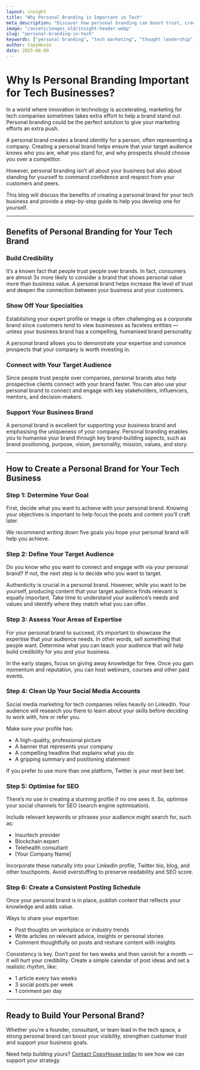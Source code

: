 ```yaml
---
layout: insight
title: "Why Personal Branding is Important in Tech"
meta_description: "Discover how personal branding can boost trust, credibility and visibility for tech leaders, with practical steps for building your own brand identity."
image: "/assets/images_old/insight-header.webp"
slug: "personal-branding-in-tech"
keywords: ["personal branding", "tech marketing", "thought leadership", "LinkedIn marketing", "B2B strategy"]
author: CopyHouse
date: 2025-06-09
---
```


# Why Is Personal Branding Important for Tech Businesses?

In a world where innovation in technology is accelerating, marketing for tech companies sometimes takes extra effort to help a brand stand out. Personal branding could be the perfect solution to give your marketing efforts an extra push.

A personal brand creates a brand identity for a person, often representing a company. Creating a personal brand helps ensure that your target audience knows who you are, what you stand for, and why prospects should choose you over a competitor.

However, personal branding isn’t all about your business but also about standing for yourself to command confidence and respect from your customers and peers.

This blog will discuss the benefits of creating a personal brand for your tech business and provide a step-by-step guide to help you develop one for yourself.

---

## Benefits of Personal Branding for Your Tech Brand

### Build Credibility

It’s a known fact that people trust people over brands. In fact, consumers are almost 3x more likely to consider a brand that shows personal value more than business value. A personal brand helps increase the level of trust and deepen the connection between your business and your customers.

### Show Off Your Specialties

Establishing your expert profile or image is often challenging as a corporate brand since customers tend to view businesses as faceless entities — unless your business brand has a compelling, humanised brand personality.

A personal brand allows you to demonstrate your expertise and convince prospects that your company is worth investing in.

### Connect with Your Target Audience

Since people trust people over companies, personal brands also help prospective clients connect with your brand faster. You can also use your personal brand to connect and engage with key stakeholders, influencers, mentors, and decision-makers.

### Support Your Business Brand

A personal brand is excellent for supporting your business brand and emphasising the uniqueness of your company. Personal branding enables you to humanise your brand through key brand-building aspects, such as brand positioning, purpose, vision, personality, mission, values, and story.

---

## How to Create a Personal Brand for Your Tech Business

### Step 1: Determine Your Goal

First, decide what you want to achieve with your personal brand. Knowing your objectives is important to help focus the posts and content you’ll craft later.

We recommend writing down five goals you hope your personal brand will help you achieve.

### Step 2: Define Your Target Audience

Do you know who you want to connect and engage with via your personal brand? If not, the next step is to decide who you want to target.

Authenticity is crucial in a personal brand. However, while you want to be yourself, producing content that your target audience finds relevant is equally important. Take time to understand your audience’s needs and values and identify where they match what you can offer.

### Step 3: Assess Your Areas of Expertise

For your personal brand to succeed, it’s important to showcase the expertise that your audience needs. In other words, sell something that people want. Determine what you can teach your audience that will help build credibility for you and your business.

In the early stages, focus on giving away knowledge for free. Once you gain momentum and reputation, you can host webinars, courses and other paid events.

### Step 4: Clean Up Your Social Media Accounts

Social media marketing for tech companies relies heavily on LinkedIn. Your audience will research you there to learn about your skills before deciding to work with, hire or refer you.

Make sure your profile has:

- A high-quality, professional picture  
- A banner that represents your company  
- A compelling headline that explains what you do  
- A gripping summary and positioning statement

If you prefer to use more than one platform, Twitter is your next best bet.

### Step 5: Optimise for SEO

There’s no use in creating a stunning profile if no one sees it. So, optimise your social channels for SEO (search engine optimisation).

Include relevant keywords or phrases your audience might search for, such as:

- Insurtech provider  
- Blockchain expert  
- Telehealth consultant  
- [Your Company Name]  

Incorporate these naturally into your LinkedIn profile, Twitter bio, blog, and other touchpoints. Avoid overstuffing to preserve readability and SEO score.

### Step 6: Create a Consistent Posting Schedule

Once your personal brand is in place, publish content that reflects your knowledge and adds value.

Ways to share your expertise:

- Post thoughts on workplace or industry trends  
- Write articles on relevant advice, insights or personal stories  
- Comment thoughtfully on posts and reshare content with insights  

Consistency is key. Don’t post for two weeks and then vanish for a month — it will hurt your credibility. Create a simple calendar of post ideas and set a realistic rhythm, like:

- 1 article every two weeks  
- 3 social posts per week  
- 1 comment per day  

---

## Ready to Build Your Personal Brand?

Whether you’re a founder, consultant, or team lead in the tech space, a strong personal brand can boost your visibility, strengthen customer trust and support your business goals.

Need help building yours? [Contact CopyHouse today](https://www.copyhouse.io/contact) to see how we can support your strategy.
